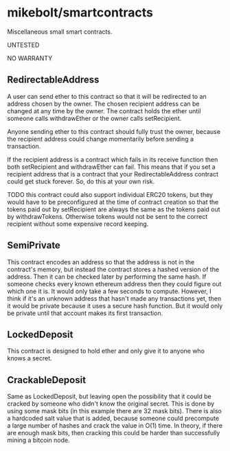 # mikebolt/smartcontracts

Miscellaneous small smart contracts.

UNTESTED

NO WARRANTY

## RedirectableAddress

A user can send ether to this contract so that it will be redirected to an address chosen by the owner.
The chosen recipient address can be changed at any time by the owner. The contract holds the ether until
someone calls withdrawEther or the owner calls setRecipient.

Anyone sending ether to this contract should fully trust the owner, because the recipient address could
change momentarily before sending a transaction.

If the recipient address is a contract which fails in its receive function then both setRecipient and
withdrawEther can fail. This means that if you set a recipient address that is a contract that your
RedirectableAddress contract could get stuck forever. So, do this at your own risk.

TODO this contract could also support individual ERC20 tokens, but they would have to be preconfigured
at the time of contract creation so that the tokens paid out by setRecipient are always the same as
the tokens paid out by withdrawTokens. Otherwise tokens would not be sent to the correct recipient
without some expensive record keeping.

## SemiPrivate

This contract encodes an address so that the address is not in the contract's
memory, but instead the contract stores a hashed version of the address. Then
it can be checked later by performing the same hash. If someone checks every
known ethereum address then they could figure out which one it is. It would
only take a few seconds to compute. However, I think if it's an unknown address
that hasn't made any transactions yet, then it would be private because it uses
a secure hash function. But it would only be private until that account makes
its first transaction.

## LockedDeposit

This contract is designed to hold ether and only give it to anyone who knows
a secret.

## CrackableDeposit

Same as LockedDeposit, but leaving open the possibility that it could be cracked
by someone who didn't know the original secret. This is done by using some mask
bits (in this example there are 32 mask bits). There is also a hardcoded salt
value that is added, because someone could precompute a large number of hashes
and crack the value in O(1) time. In theory, if there are enough mask bits,
then cracking this could be harder than successfully mining a bitcoin node.
